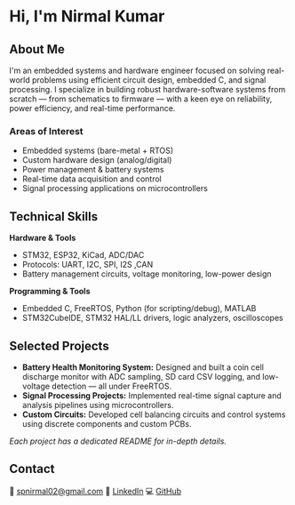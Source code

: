 # Hi, I'm Nirmal Kumar

## About Me

I'm an embedded systems and hardware engineer focused on solving real-world problems using efficient circuit design, embedded C, and signal processing. I specialize in building robust hardware-software systems from scratch — from schematics to firmware — with a keen eye on reliability, power efficiency, and real-time performance.

### Areas of Interest

* Embedded systems (bare-metal + RTOS)
* Custom hardware design (analog/digital)
* Power management & battery systems
* Real-time data acquisition and control
* Signal processing applications on microcontrollers

## Technical Skills

**Hardware & Tools**

* STM32, ESP32, KiCad, ADC/DAC
* Protocols: UART, I2C, SPI, I2S ,CAN
* Battery management circuits, voltage monitoring, low-power design

**Programming & Tools**

* Embedded C, FreeRTOS, Python (for scripting/debug), MATLAB
* STM32CubeIDE, STM32 HAL/LL drivers, logic analyzers, oscilloscopes

## Selected Projects

* **Battery Health Monitoring System:** Designed and built a coin cell discharge monitor with ADC sampling, SD card CSV logging, and low-voltage detection — all under FreeRTOS.
* **Signal Processing Projects:** Implemented real-time signal capture and analysis pipelines using microcontrollers.
* **Custom Circuits:** Developed cell balancing circuits and control systems using discrete components and custom PCBs.

*Each project has a dedicated README for in-depth details.*

## Contact

📧 [spnirmal02@gmail.com](mailto:spnirmal02@gmail.com)
🔗 [LinkedIn](https://linkedin.com/in/nirmal-kumar-655520226)
💻 [GitHub](https://github.com/spnirmal)

